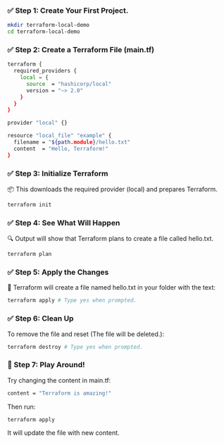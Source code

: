 ### ✅ Step 1: Create Your First Project.

```bash
mkdir terraform-local-demo
cd terraform-local-demo
```

### ✅ Step 2: Create a Terraform File (main.tf)

```bash
terraform {
  required_providers {
    local = {
      source  = "hashicorp/local"
      version = "~> 2.0"
    }
  }
}

provider "local" {}

resource "local_file" "example" {
  filename = "${path.module}/hello.txt"
  content  = "Hello, Terraform!"
}

```

### ✅ Step 3: Initialize Terraform

📦 This downloads the required provider (local) and prepares Terraform.

```bash
terraform init
```

### ✅ Step 4: See What Will Happen

🔍 Output will show that Terraform plans to create a file called hello.txt.

```bash
terraform plan
```

### ✅ Step 5: Apply the Changes

📄 Terraform will create a file named hello.txt in your folder with the text:

```bash
terraform apply # Type yes when prompted.
```

### ✅ Step 6: Clean Up

To remove the file and reset (The file will be deleted.):

```bash
terraform destroy # Type yes when prompted.
```

### 🎯 Step 7: Play Around!

Try changing the content in main.tf:

```bash
content = "Terraform is amazing!"
```

Then run:

```bash
terraform apply
```

It will update the file with new content.